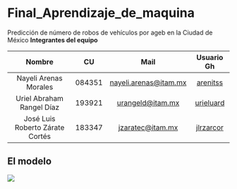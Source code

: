 # Final_Aprendizaje_de_maquina
Predicción de número de robos de vehículos por ageb en la Ciudad de México
**Integrantes del equipo**  

| Nombre                          |     CU   | Mail                    | Usuario Gh                                    |
| :-----------------------------: | :------: | :---------------------: | :-------------------------------------------: |
| Nayeli Arenas Morales           | 084351  | nayeli.arenas@itam.mx   | [arenitss](https://github.com/arenitss) |
| Uriel Abraham Rangel Díaz       | 193921   | urangeld@itam.mx        | [urieluard](https://github.com/urieluard)     |
| José Luis Roberto Zárate Cortés | 183347   | jzaratec@itam.mx        | [jlrzarcor](https://github.com/jlrzarcor)     

## El modelo
![](imagenes/Modelo.png)
